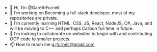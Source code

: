 - 👋 Hi, I’m @GarethFurnell
- 👀 I’m working on Becoming a full stack developer, most of my repositories are private.
- 🌱 I’m currently learning HTML, CSS, JS, React, NodeJS, C#, Java, and will be moving to C++ and perhaps Carbon full time in future.
- 💞️ I’m looking to collaborate on websites to begin with and contributing OOP code to smaller projects.
- 📫 How to reach me g.jfurnell@gmail.com

<!---
GarethFurnell/GarethFurnell is a ✨ special ✨ repository because its `README.md` (this file) appears on your GitHub profile.
You can click the Preview link to take a look at your changes.
--->
